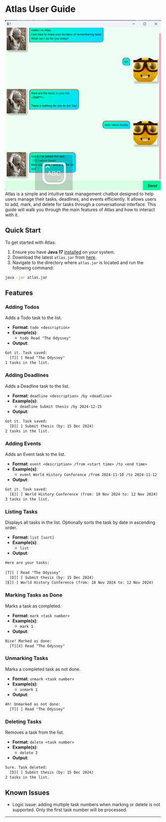 # Atlas User Guide
![Atlas](Ui.png)
Atlas is a simple and intuitive task management chatbot designed to help users manage their tasks, deadlines, and events efficiently. It allows users to add, mark, and delete for tasks through a conversational interface. This guide will walk you through the main features of Atlas and how to interact with it.

## Quick Start
To get started with Atlas:
1. Ensure you have **Java 17** [installed](https://blog.hubspot.com/website/check-java-verison#:~:text=You%20can%20also%20check%20your,the%20version%20of%20Java%20listed.) on your system.
2. Download the latest `atlas.jar` from [here](https://github.com/chongtzezhao/ip/releases/).
3. Navigate to the directory where `atlas.jar` is located and run the following command:

```bash
java -jar atlas.jar
```

## Features

### Adding Todos
Adds a Todo task to the list.
* **Format**: `todo <description>`
* **Example(s)**:
    * `todo Read "The Odyssey"`
* **Output**:

```
Got it. Task saved:
  [T][ ] Read "The Odyssey"
1 tasks in the list.
```

### Adding Deadlines
Adds a Deadline task to the list.
* **Format**: `deadline <description> /by <deadline>`
* **Example(s)**:
  * `deadline Submit thesis /by 2024-12-15`
* **Output**:

```
Got it. Task saved:
  [D][ ] Submit thesis (by: 15 Dec 2024)
2 tasks in the list.
```

### Adding Events
Adds an Event task to the list.
* **Format**: `event <description> /from <start time> /to <end time>`
* **Example(s)**:
  * `event World History Conference /from 2024-11-10 /to 2024-11-12`
* **Output**:

```
Got it. Task saved:
  [E][ ] World History Conference (from: 10 Nov 2024 to: 12 Nov 2024)
3 tasks in the list.
```

### Listing Tasks
Displays all tasks in the list.
Optionally sorts the task by date in ascending order.
* **Format**: `list [sort]`
* **Example(s)**:
  * `list`
* **Output**:

```
Here are your tasks:

[T][ ] Read "The Odyssey"
  [D][ ] Submit thesis (by: 15 Dec 2024)
[E][ ] World History Conference (from: 10 Nov 2024 to: 12 Nov 2024)
```

### Marking Tasks as Done
Marks a task as completed.
* **Format**: `mark <task number>`
* **Example(s)**:
  * `mark 1`
* **Output**:

```
Nice! Marked as done:
  [T][X] Read "The Odyssey"
```

### Unmarking Tasks
Marks a completed task as not done.
* **Format**: `unmark <task number>`
* **Example(s)**:
  * `unmark 1`
* **Output**:

```
Ah! Unmarked as not done:
  [T][ ] Read "The Odyssey"
```

### Deleting Tasks
Removes a task from the list.
* **Format**: `delete <task number>`
* **Example(s)**:
  * `delete 2`
* **Output**:

```
Sure. Task deleted:
  [D][ ] Submit thesis (by: 15 Dec 2024)
2 tasks in the list.
```
## Known Issues

- Logic issue: adding multiple task numbers when marking or delete is not supported. Only the first task number will be processed.

---